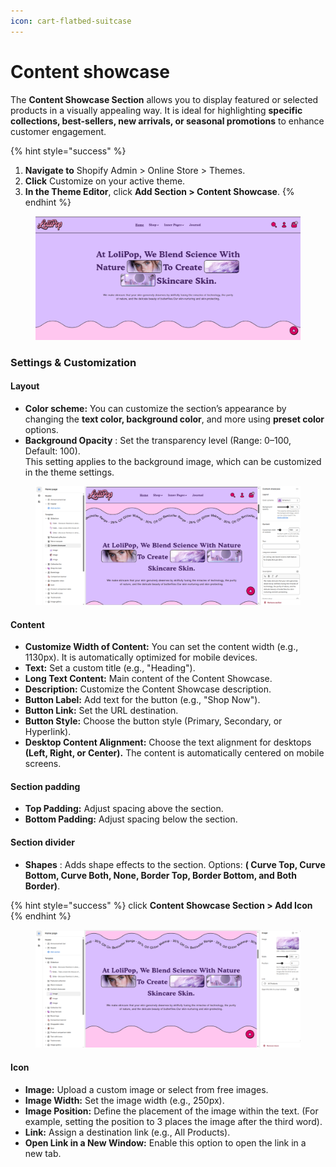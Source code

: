 ```yaml
---
icon: cart-flatbed-suitcase
---
```


# Content showcase

The **Content Showcase Section** allows you to display featured or selected products in a visually appealing way. It is ideal for highlighting **specific collections, best-sellers, new arrivals, or seasonal promotions** to enhance customer engagement.

{% hint style="success" %}
1. **Navigate to** Shopify Admin > Online Store > Themes.
2. **Click** Customize on your active theme.
3. **In the Theme Editor**, click **Add Section > Content Showcase**.
{% endhint %}

<figure><img src="../.gitbook/assets/contentshowcase.png" alt=""><figcaption></figcaption></figure>

### **Settings & Customization**

#### Layout

* **Color scheme:** You can customize the section’s appearance by changing the **text color, background color**, and more using **preset color** options.
* **Background Opacity** : Set the transparency level (Range: 0–100, Default: 100).\
  This setting applies to the background image, which can be customized in the theme settings.

<figure><img src="../.gitbook/assets/contentshow.png" alt=""><figcaption></figcaption></figure>

#### **Content**

* **Customize Width of Content:** You can set the content width (e.g., 1130px). It is automatically optimized for mobile devices.
* **Text:** Set a custom title (e.g., "Heading").
* **Long Text Content:** Main content of the Content Showcase.
* **Description:** Customize the Content Showcase description.
* **Button Label:** Add text for the button (e.g., "Shop Now").
* **Button Link:** Set the URL destination.
* **Button Style:** Choose the button style (Primary, Secondary, or Hyperlink).
* **Desktop Content Alignment:** Choose the text alignment for desktops **(Left, Right, or Center).** The content is automatically centered on mobile screens.

#### Section padding

* **Top Padding:** Adjust spacing above the section.
* **Bottom Padding:** Adjust spacing below the section.

#### Section divider

* **Shapes** : Adds shape effects to the section. Options: **( Curve Top, Curve Bottom, Curve Both, None, Border Top, Border Bottom, and Both Border)**.

{% hint style="success" %}
click **Content Showcase  Section >  Add  Icon**
{% endhint %}

<figure><img src="../.gitbook/assets/content-blocks.png" alt=""><figcaption></figcaption></figure>

#### **Icon**

* **Image:** Upload a custom image or select from free images.
* **Image Width:** Set the image width (e.g., 250px).
* **Image Position:** Define the placement of the image within the text. (For example, setting the position to 3 places the image after the third word).
* **Link:** Assign a destination link (e.g., All Products).
* **Open Link in a New Window:** Enable this option to open the link in a new tab.
